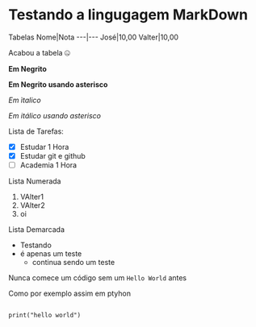 # Testando a lingugagem MarkDown

Tabelas 
Nome|Nota
---|---
José|10,00
Valter|10,00

Acabou a tabela :zipper_mouth_face:

__Em Negrito__

**Em Negrito usando asterisco**

_Em ìtalico_

*Em itálico usando asterisco*

Lista de Tarefas:
- [x] Estudar 1 Hora
- [x] Estudar git e github
- [ ] Academia 1 Hora

Lista Numerada
1. VAlter1
1. VAlter2
1. oi

Lista Demarcada
* Testando
* é apenas um teste
    * continua sendo um teste

Nunca comece um código sem um `Hello World` antes

Como por exemplo assim em ptyhon

```

print("hello world")

```

